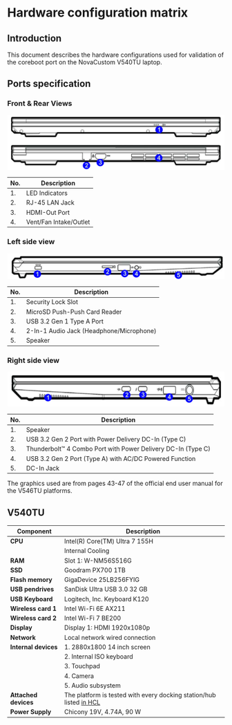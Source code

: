 # Hardware configuration matrix

## Introduction

This document describes the hardware configurations used for validation of the
coreboot port on the NovaCustom V540TU laptop.

## Ports specification

### Front & Rear Views

![](../../images/novacustom_v540tu_ports_front_rear_view.png)

| No.  | Description                                      |
|------|--------------------------------------------------|
| 1.   | LED Indicators                                   |
| 2.   | RJ-45 LAN Jack                                   |
| 3.   | HDMI-Out Port                                    |
| 4.   | Vent/Fan Intake/Outlet                           |

### Left side view

![](../../images/novacustom_v540tu_ports_left_view.png)

| No.  | Description                                      |
|------|--------------------------------------------------|
| 1.   | Security Lock Slot                               |
| 2.   | MicroSD Push-Push Card Reader                    |
| 3.   | USB 3.2 Gen 1 Type A Port                        |
| 4.   | 2-In-1 Audio Jack (Headphone/Microphone)         |
| 5.   | Speaker                                          |

### Right side view

![](../../images/novacustom_v540tu_ports_right_view.png)

| No.  | Description                                                  |
|------|--------------------------------------------------------------|
| 1.   | Speaker                                                      |
| 2.   | USB 3.2 Gen 2 Port with Power Delivery DC-In (Type C)        |
| 3.   | Thunderbolt™ 4 Combo Port with Power Delivery DC-In (Type C) |
| 4.   | USB 3.2 Gen 2 Port (Type A) with AC/DC Powered Function      |
| 5.   | DC-In Jack                                                   |

The graphics used are from pages 43-47 of the official end user manual for the
V546TU platforms.

## V540TU

| Component                      | Description                                      |
|--------------------------------|--------------------------------------------------|
| **CPU**                        | Intel(R) Core(TM) Ultra 7 155H                   |
|                                | Internal Cooling                                 |
| **RAM**                        | Slot 1: W-NM56S516G                              |
| **SSD**                        | Goodram PX700 1TB                                |
| **Flash memory**               | GigaDevice 25LB256FYIG                           |
| **USB pendrives**              | SanDisk Ultra USB 3.0 32 GB                      |
| **USB Keyboard**               | Logitech, Inc. Keyboard K120                     |
| **Wireless card 1**            | Intel Wi-Fi 6E AX211                             |
| **Wireless card 2**            | Intel Wi-Fi 7 BE200                              |
| **Display**                    | Display 1: HDMI 1920x1080p                       |
| **Network**                    | Local network wired connection                   |
| **Internal devices**           | 1. 2880x1800 14 inch screen                      |
|                                | 2. Internal ISO keyboard                         |
|                                | 3. Touchpad                                      |
|                                | 4. Camera                                        |
|                                | 5. Audio subsystem                               |
| **Attached devices**           | The platform is tested with every docking station/hub listed [in HCL][HCL] |
| **Power Supply**               | Chicony 19V, 4.74A, 90 W                         |

[HCL]: https://docs.dasharo.com/unified/novacustom/hcl/#v54-series
